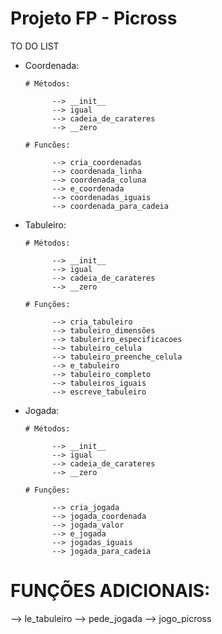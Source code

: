 # Projeto FP - Picross
TO DO LIST

  - Coordenada:

        # Métodos:

              --> __init__
              --> igual
              --> cadeia_de_carateres
              --> __zero

        # Funcões:

              --> cria_coordenadas
              --> coordenada_linha
              --> coordenada_coluna
              --> e_coordenada
              --> coordenadas_iguais
              --> coordenada_para_cadeia

  - Tabuleiro:

        # Métodos:

              --> __init__
              --> igual
              --> cadeia_de_carateres
              --> __zero

        # Funções:

              --> cria_tabuleiro
              --> tabuleiro_dimensões
              --> tabuleriro_especificacoes
              --> tabuleiro_celula
              --> tabuleiro_preenche_celula
              --> e_tabuleiro
              --> tabuleiro_completo
              --> tabuleiros_iguais
              --> escreve_tabuleiro

  - Jogada:

        # Métodos:

              --> __init__
              --> igual
              --> cadeia_de_carateres
              --> __zero

        # Funções:

              --> cria_jogada
              --> jogada_coordenada
              --> jogada_valor
              --> e_jogada
              --> jogadas_iguais
              --> jogada_para_cadeia

# FUNÇÕES ADICIONAIS:

  --> le_tabuleiro
  --> pede_jogada
  --> jogo_picross
